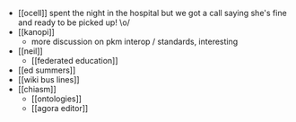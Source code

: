 - [[ocell]] spent the night in the hospital but we got a call saying she's fine and ready to be picked up! \o/
- [[kanopi]]
	- more discussion on pkm interop / standards, interesting
- [[neil]]
	- [[federated education]]
- [[ed summers]]
- [[wiki bus lines]]
- [[chiasm]]
	- [[ontologies]]
	- [[agora editor]]